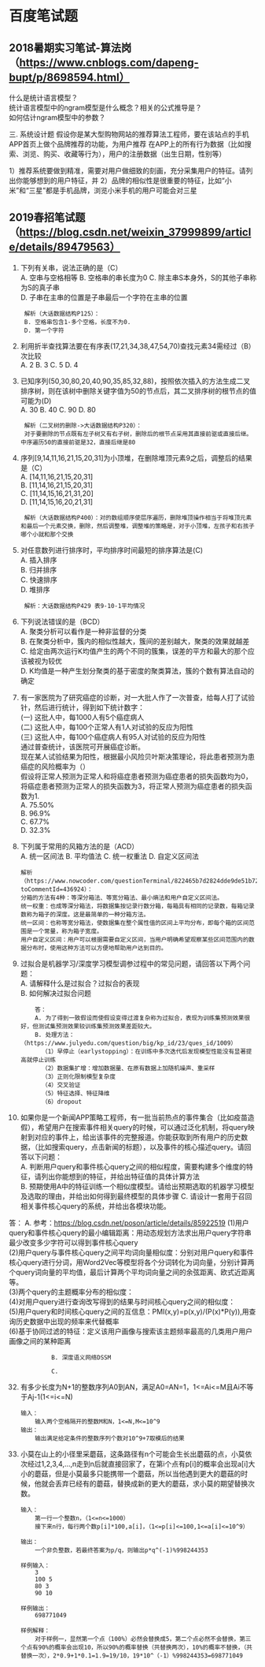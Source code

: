 # 百度笔试题

## 2018暑期实习笔试-算法岗（https://www.cnblogs.com/dapeng-bupt/p/8698594.html）

什么是统计语言模型？  
统计语言模型中的ngram模型是什么概念？相关的公式推导是？  
如何估计ngram模型中的参数？  

三. 系统设计题
假设你是某大型购物网站的推荐算法工程师，要在该站点的手机APP首页上做个品牌推荐的功能，为用户推荐
在APP上的所有行为数据（比如搜索、浏览、购买、收藏等行为），用户的注册数据（出生日期，性别等）

1）推荐系统要做到精准，需要对用户做细致的刻画，充分采集用户的特征。请列出你能够想到的用户特征，并
2）品牌的相似性是很重要的特征，比如“小米”和“三星”都是手机品牌，浏览小米手机的用户可能会对三星



## 2019春招笔试题（https://blog.csdn.net/weixin_37999899/article/details/89479563）

1. 下列有关串，说法正确的是（C）  
A. 空串与空格相等   B. 空格串的串长度为0     C. 除主串S本身外，S的其他子串称为S的真子串  
D. 子串在主串的位置是子串最后一个字符在主串的位置  

        解析（大话数据结构P125）：  
        B. 空格串包含1-多个空格，长度不为0.    
        D. 第一个字符  

2. 利用折半查找算法要在有序表(17,21,34,38,47,54,70)查找元素34需经过（B）次比较  
A. 2    B. 3    C. 5    D. 4  

3. 已知序列(50,30,80,20,40,90,35,85,32,88)，按照依次插入的方法生成二叉排序树，则在该树中删除关键字值为50的节点后，其二叉排序树的根节点的值可能为(D)  
A. 30   B. 40   C. 90   D. 80

        解析（二叉树的删除->大话数据结构P320）：  
        对于要删除的节点既有左子树又有右子树，删除后的根节点采用其直接前驱或直接后继。中序遍历50的直接前驱是32，直接后继是80

5. 序列[9,14,11,16,21,15,20,31]为小顶堆，在删除堆顶元素9之后，调整后的结果是（C）  
A. [14,11,16,21,15,20,31]  
B. [11,14,16,21,15,20,31]  
C. [11,14,15,16,21,31,20]  
D. [11,14,15,16,20,21,31]  

        解析（大话数据结构P400）：对的数组顺序使层序遍历，删除堆顶操作相当于将堆顶元素和最后一个元素交换，删除，然后调整堆，调整堆的策略是，对于小顶堆，左孩子和右孩子哪个小就和那个交换

6. 对任意数列进行排序时，平均排序时间最短的排序算法是(C)  
A. 插入排序  
B. 归并排序  
C. 快速排序  
D. 堆排序  

        解析：大话数据结构P429 表9-10-1平均情况

7. 下列说法错误的是（BCD）  
A. 聚类分析可以看作是一种非监督的分类  
B. 在聚类分析中，簇内的相似性越大，簇间的差别越大，聚类的效果就越差  
C. 给定由两次运行K均值产生的两个不同的簇集，误差的平方和最大的那个应该被视为较优  
D. K均值是一种产生划分聚类的基于密度的聚类算法，簇的个数有算法自动的确定  

8. 有一家医院为了研究癌症的诊断，对一大批人作了一次普查，给每人打了试验针，然后进行统计，得到如下统计数字：  
(一) 这批人中，每1000人有5个癌症病人  
(二) 这批人中，每100个正常人有1人对试验的反应为阳性  
(三) 这批人中，每100个癌症病人有95人对试验的反应为阳性  
通过普查统计，该医院可开展癌症诊断。  
现在某人试验结果为阳性，根据最小风险贝叶斯决策理论，将此患者预测为患癌症的风险概率为（）  
假设将正常人预测为正常人和将癌症患者预测为癌症患者的损失函数均为0，将癌症患者预测为正常人的损失函数为3，将正常人预测为癌症患者的损失函数为1.  
A. 75.50%  
B. 96.9%  
C. 67.7%  
D. 32.3%  

25. 下列属于常用的风箱方法的是（ACD）  
A. 统一区间法    B. 平均值法     C. 统一权重法    D. 自定义区间法

        解析（https://www.nowcoder.com/questionTerminal/822465b7d2824dde9de51b72588835e4?toCommentId=436924）：  
        分箱的方法有4种：等深分箱法、等宽分箱法、最小熵法和用户自定义区间法。  
        统一权重：也成等深分箱法，将数据集按记录行数分箱，每箱具有相同的记录数，每箱记录数称为箱子的深度。这是最简单的一种分箱方法。  
        统一区间：也称等宽分箱法，使数据集在整个属性值的区间上平均分布，即每个箱的区间范围是一个常量，称为箱子宽度。  
        用户自定义区间：用户可以根据需要自定义区间，当用户明确希望观察某些区间范围内的数据分布时，使用这种方法可以方便地帮助用户达到目的。  

30. 过拟合是机器学习/深度学习模型调参过程中的常见问题，请回答以下两个问题：  
A.    请解释什么是过拟合？过拟合的表现  
B.    如何解决过拟合问题  

            答：
            A. 为了得到一致假设而使假设变得过渡复杂称为过拟合，表现为训练集预测效果很好，但测试集预测效果较训练集预测效果差距较大。  
            B. 处理方法：（https://www.julyedu.com/question/big/kp_id/23/ques_id/1009）
              （1）早停止（earlystopping）：在训练中多次迭代后发现模型性能没有显著提高就停止训练  
              （2）数据集扩增：增加数据量、在原有数据上加随机噪声、重采样  
              （3）正则化限制模型复杂度  
              （4）交叉验证  
              （5）特征选择、特征降维  
              （6）dropout  
  

31.    如果你是一个新闻APP策略工程师，有一批当前热点的事件集合（比如疫苗造假），希望用户在搜索事件相关query的时候，可以通过泛化机制，将query映射到对应的事件上，给出该事件的完整报道。你能获取到所有用户的历史数据，（比如搜索query，点击新闻的标题），以及事件的核心描述query。请回答以下问题：  
A.    判断用户query和事件核心query之间的相似程度，需要构建多个维度的特征，请列出你能想到的特征，并给出特征值的具体计算方法  
B.    预期使用A中的特征训练一个相似度模型。请给出预期选取的机器学习模型及选取的理由，并给出如何得到最终模型的具体步骤 
C.    请设计一套用于召回相关事件核心query的系统，并给出各模块功能。  

答：
                A. 参考：https://blog.csdn.net/poson/article/details/85922519
                   (1)用户query和事件核心query的最小编辑距离：用动态规划方法求出用户query字符串最少改变多少字符可以得到事件核心query  
                   (2)用户query与事件核心query之间平均词向量相似度：分别对用户query和事件核心query进行分词，用Word2Vec等模型将各个分词转化为词向量，分别计算两个query词向量的平均值，最后计算两个平均词向量之间的余弦距离、欧式近距离等。  
                   (3)两个query的主题概率分布的相似度：  
                   (4)对用户query进行查询改写得到的结果与时间核心query之间的相似度：  
                   (5)用户query和时间核心query之间的互信息：PMI(x,y)=p(x,y)/(P(x)\*P(y)),用查询历史数据中出现的频率来代替概率  
                   (6)基于协同过滤的特征：定义该用户画像与搜索该主题频率最高的几类用户用户画像之间的某种距离  

                B. 深度语义网络DSSM  

                C. 



32. 有多少长度为N+1的整数序列A0到AN，满足A0=AN=1，1<=Ai<=M且Ai不等于Aj-1(1<=i<=N)  

        输入：  
            输入两个空格隔开的整数M和N，1<=N,M<=10^9  
        输出：  
            输出满足给定条件的整数序列个数对10^9+7取模后的结果  


33. 小莫在山上的小径里采蘑菇，这条路径有n个可能会生长出蘑菇的点，小莫依次经过1,2,3,4,…,n走到n后就直接回家了，在第i个点有p[i]的概率会出现a[i]大小的蘑菇，但是小莫最多只能携带一个蘑菇，所以当他遇到更大的蘑菇的时候，他就会丢弃已经有的蘑菇，替换成新的更大的蘑菇，求小莫的期望替换次数。

        输入：  
            第一行一个整数n，（1<=n<=1000）  
            接下来n行，每行两个数p[i]*100,a[i]，（1<=p[i]<=100,1<=a[i]<=10^9）

        输出：  
            一个非负整数，若最终答案为p/q，则输出p*q^(-1)%998244353  

        样例输入：
            3  
            100 5  
            80 3  
            90 10  

        样例输出：
            698771049

        样例解释：  
            对于样例一，显然第一个点（100%）必然会替换成5，第二个点必然不会替换，第三个点有90%的概率会出现10，所以90%的概率替换（共替换两次），10%的概率不替换，（共替换一次），2*0.9+1*0.1=1.9=19/10，19*10^（-1）%998244353=698771049
